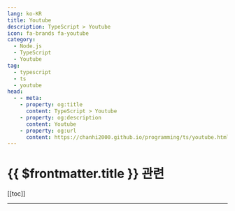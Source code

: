 ```yaml
---
lang: ko-KR
title: Youtube
description: TypeScript > Youtube
icon: fa-brands fa-youtube
category: 
  - Node.js
  - TypeScript
  - Youtube
tag: 
  - typescript
  - ts
  - youtube
head:
  - - meta:
    - property: og:title
      content: TypeScript > Youtube
    - property: og:description
      content: Youtube
    - property: og:url
      content: https://chanhi2000.github.io/programming/ts/youtube.html
---
```


# {{ $frontmatter.title }} 관련

[[toc]]

---

<MyYouTubeItems jsonName="yu-PedroTechnologies" /><!-- PedroTech -->
<MyYouTubeItems jsonName="yu-mduniv" /><!-- 마플개발대학 -->
<MyYouTubeItems jsonName="yu-SoftwareDeveloperDiaries" /><!-- Software Developer Diaries -->
<MyYouTubeItems jsonName="yu-yukicoding6552" /><!-- Yuki Coding -->
<MyYouTubeItems jsonName="yu-andrew-burgess" />
<!-- Andrew Burges -->
<MyYouTubeItems jsonName="yu-askpext" /><!-- PEXT -->

<TagLinks />